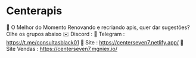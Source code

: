 # Centerapis
📂 O Melhor do Momento Renovando e recriando apis, quer dar sugestões? Olhe os grupos abaixo
✉️ Discord :
🪪 Telegram : https://t.me/consultasblack01
🫆 Site : https://centerseven7.netlify.app/
🫆 Site Vendas : https://centerseven7.mgniex.io/
